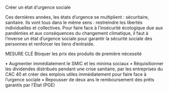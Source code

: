 Créer un état d’urgence sociale

Ces dernières années, les états d’urgence se multiplient : sécuritaire, sanitaire. Ils vont tous dans le même sens : restreindre les libertés individuelles et collectives. Pour faire face à l’insécurité écologique due aux pandémies et aux conséquences du changement climatique, il faut à l’inverse un état d’urgence sociale pour garantir la sécurité sociale des personnes et renforcer les liens d’entraide.

MESURE CLÉ
Bloquer les prix des produits de première nécessité

• Augmenter immédiatement le SMIC et les minima sociaux
• Réquisitionner les dividendes distribués pendant une crise sanitaire, par les entreprises du CAC 40 et créer des emplois utiles immédiatement pour faire face à l’urgence sociale
• Repousser de deux ans le remboursement des prêts garantis par l’État (PGE)